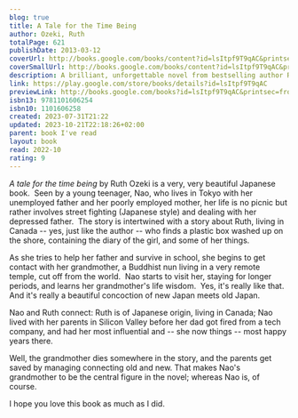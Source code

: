 ```yaml
---
blog: true
title: A Tale for the Time Being
author: Ozeki, Ruth
totalPage: 621
publishDate: 2013-03-12
coverUrl: http://books.google.com/books/content?id=lsItpf9T9qAC&printsec=frontcover&img=1&zoom=1&edge=curl&source=gbs_api
coverSmallUrl: http://books.google.com/books/content?id=lsItpf9T9qAC&printsec=frontcover&img=1&zoom=5&edge=curl&source=gbs_api
description: A brilliant, unforgettable novel from bestselling author Ruth Ozeki, author of The Book of Form and Emptiness Finalist for the Booker Prize and the National Book Critics Circle Award “A time being is someone who lives in time, and that means you, and me, and every one of us who is, or was, or ever will be.” In Tokyo, sixteen-year-old Nao has decided there’s only one escape from her aching loneliness and her classmates’ bullying. But before she ends it all, Nao first plans to document the life of her great grandmother, a Buddhist nun who’s lived more than a century. A diary is Nao’s only solace—and will touch lives in ways she can scarcely imagine. Across the Pacific, we meet Ruth, a novelist living on a remote island who discovers a collection of artifacts washed ashore in a Hello Kitty lunchbox—possibly debris from the devastating 2011 tsunami. As the mystery of its contents unfolds, Ruth is pulled into the past, into Nao’s drama and her unknown fate, and forward into her own future. Full of Ozeki’s signature humor and deeply engaged with the relationship between writer and reader, past and present, fact and fiction, quantum physics, history, and myth, A Tale for the Time Being is a brilliantly inventive, beguiling story of our shared humanity and the search for home.
link: https://play.google.com/store/books/details?id=lsItpf9T9qAC
previewLink: http://books.google.com/books?id=lsItpf9T9qAC&printsec=frontcover&dq=Ruth+Ozeki,+A+tale+for+the+time+being&hl=&as_pt=BOOKS&cd=1&source=gbs_api
isbn13: 9781101606254
isbn10: 1101606258
created: 2023-07-31T21:22
updated: 2023-10-21T22:18:26+02:00
parent: book I've read
layout: book
read: 2022-10
rating: 9
---
```

  
_A tale for the time being_ by Ruth Ozeki is a very, very beautiful Japanese book.  Seen by a young teenager, Nao, who lives in Tokyo with her unemployed father and her poorly employed mother, her life is no picnic but rather involves street fighting (Japanese style) and dealing with her depressed father.   The story is intertwined with a story about Ruth, living in Canada -- yes, just like the author -- who finds a plastic box washed up on the shore, containing the diary of the girl, and some of her things.    
  
As she tries to help her father and survive in school, she begins to get contact with her grandmother, a Buddhist nun living in a very remote temple, cut off from the world.  Nao starts to visit her, staying for longer periods, and learns her grandmother's life wisdom.  Yes, it's really like that.  And it's really a beautiful concoction of new Japan meets old Japan.       
  
Nao and Ruth connect: Ruth is of Japanese origin, living in Canada; Nao lived with her parents in Silicon Valley before her dad got fired from a tech company, and had her most influential and -- she now things -- most happy years there.  
  
Well, the grandmother dies somewhere in the story, and the parents get saved by managing connecting old and new. That makes Nao's grandmother to be the central figure in the novel; whereas Nao is, of course.  
  
I hope you love this book as much as I did.